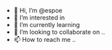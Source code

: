 - 👋 Hi, I’m @espoe 
- 👀 I’m interested in 
- 🌱 I’m currently learning 
- 💞️ I’m looking to collaborate on ..
- 📫 How to reach me ..

<!---
espoe/espoe is a ✨ special ✨ repository because its `README.md` (this file) appears on your GitHub profile.
You can click the Preview link to take a look at your changes.
--->

